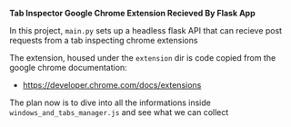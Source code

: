 **Tab Inspector Google Chrome Extension Recieved By Flask App**

In this project, `main.py` sets up a headless flask API that can recieve post requests from a tab inspecting chrome extensions

The extension, housed under the `extension` dir is code copied from the google chrome documentation:
- https://developer.chrome.com/docs/extensions

The plan now is to dive into all the informations inside `windows_and_tabs_manager.js` and see what we can collect
